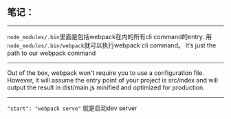 笔记：
---
-----
`node_modules/.bin`里面是包括webpack在内的所有cli command的entry. 用`node_modules/.bin/webpack`就可以执行webpack cli command。 it’s just the path to our webpack command

-------
Out of the box, webpack won't require you to use a configuration file. However, it will assume the entry point of your project is src/index and will output the result in dist/main.js minified and optimized for production.

------

`"start": "webpack serve"` 就是启动dev server
